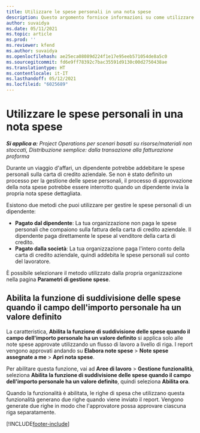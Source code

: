 ```yaml
---
title: Utilizzare le spese personali in una nota spese
description: Questo argomento fornisce informazioni su come utilizzare le spese personali sostenute dai dipendenti durante i viaggi per motivi di lavoro.
author: suvaidya
ms.date: 05/11/2021
ms.topic: article
ms.prod: ''
ms.reviewer: kfend
ms.author: suvaidya
ms.openlocfilehash: ae25eca08089d224f1e17e95eeb571054de8a5c0
ms.sourcegitcommit: fd6e9ff78392c7bac35591d9130c00d2750438ae
ms.translationtype: HT
ms.contentlocale: it-IT
ms.lasthandoff: 05/12/2021
ms.locfileid: "6025689"
---
```

# <a name="work-with-personal-expenses-on-an-expense-report"></a>Utilizzare le spese personali in una nota spese

_**Si applica a:** Project Operations per scenari basati su risorse/materiali non stoccati, Distribuzione semplice: dalla transazione alla fatturazione proforma_

Durante un viaggio d'affari, un dipendente potrebbe addebitare le spese personali sulla carta di credito aziendale. Se non è stato definito un processo per la gestione delle spese personali, il processo di approvazione della nota spese potrebbe essere interrotto quando un dipendente invia la propria nota spese dettagliata.

Esistono due metodi che puoi utilizzare per gestire le spese personali di un dipendente:

  - **Pagato dal dipendente**: La tua organizzazione non paga le spese personali che compaiono sulla fattura della carta di credito aziendale. Il dipendente paga direttamente le spese al venditore della carta di credito. 
  - **Pagato dalla società**: La tua organizzazione paga l'intero conto della carta di credito aziendale, quindi addebita le spese personali sul conto del lavoratore.

È possibile selezionare il metodo utilizzato dalla propria organizzazione nella pagina **Parametri di gestione spese**.


## <a name="enable-split-expense-function-when-personal-amount-field-has-value-defined"></a>Abilita la funzione di suddivisione delle spese quando il campo dell'importo personale ha un valore definito

La caratteristica, **Abilita la funzione di suddivisione delle spese quando il campo dell'importo personale ha un valore definito** si applica solo alle note spese approvate utilizzando un flusso di lavoro a livello di riga. I report vengono approvati andando su **Elabora note spese** > **Note spese assegnate a me** > **Apri nota spese**. 

Per abilitare questa funzione, vai ad **Aree di lavoro** > **Gestione funzionalità**, seleziona **Abilita la funzione di suddivisione delle spese quando il campo dell'importo personale ha un valore definito**, quindi seleziona **Abilita ora**. 

Quando la funzionalità è abilitata, le righe di spesa che utilizzano questa funzionalità generano due righe quando viene inviato il report. Vengono generate due righe in modo che l'approvatore possa approvare ciascuna riga separatamente.


[!INCLUDE[footer-include](../includes/footer-banner.md)]
